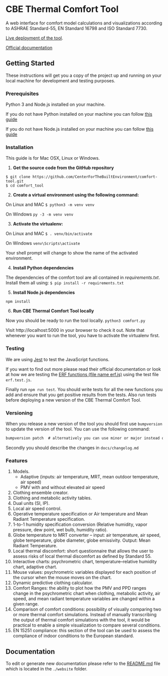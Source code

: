 # CBE Thermal Comfort Tool

A web interface for comfort model calculations and visualizations according to ASHRAE Standard-55, EN Standard 16798 and ISO Standard 7730. 

[Live deployment of the tool](http://comfort.cbe.berkeley.edu/).

[Official documentation](https://center-for-the-built-environment.gitbook.io/thermal-comfort-tool/)

## Getting Started

These instructions will get you a copy of the project up and running on your local machine for development and testing purposes.

### Prerequisites

Python 3 and Node.js installed on your machine.

If you do not have Python installed on your machine you can follow [this guide](https://wiki.python.org/moin/BeginnersGuide/Download)

If you do not have Node.js installed on your machine you can follow [this guide](https://nodejs.org/en/download/)

### Installation

This guide is for Mac OSX, Linux or Windows.

1. **Get the source code from the GitHub repository**
```
$ git clone https://github.com/CenterForTheBuiltEnvironment/comfort-tool.git
$ cd comfort_tool
```
2. **Create a virtual environment using the following command:**

On Linux and MAC ` $ python3 -m venv venv `

On Windows ` py -3 -m venv venv `

3. **Activate the virtualenv:**

On Linux and MAC ` $ . venv/bin/activate `

On Windows ` venv\Scripts\activate `

Your shell prompt will change to show the name of the activated environment.

4. **Install Python dependencies**

The dependencies of the comfort tool are all contained in *requirements.txt*. 
Install them all using:
`$ pip install -r requirements.txt`

5. **Install Node.js dependencies**

`npm install`

6. **Run CBE Thermal Comfort Tool locally**

Now you should be ready to run the tool locally.
`python3 comfort.py`

Visit http://localhost:5000 in your browser to check it out. 
Note that whenever you want to run the tool, you have to activate the virtualenv first.

### Testing

We are using [Jest](https://jestjs.io/docs/en/getting-started.html) to test the JavaScript functions.

If you want to find out more please read their official documentation or look at how we are testing the [ERF functions (file name erf.js)](https://github.com/CenterForTheBuiltEnvironment/comfort_tool/blob/master/static/js/erf.js) using the test file `erf.test.js`.

Finally run `npm run test`. You should write tests for all the new functions you add and ensure that you get positive results from the tests. Also run tests before deploying a new version of the CBE Thermal Comfort Tool.

### Versioning
When you release a new version of the tool you should first use `bumpversion` to update the version of the tool. You can use the following command:
```cmd
bumpversion patch  # alternatively you can use minor or major instead of patch
```

Secondly you should describe the changes in `docs/changelog.md`

### Features

1. Models.
    * Adaptive (inputs: air temperature, MRT, mean outdoor temperature, air speed)
    * PMV with and without elevated air speed
2. Clothing ensemble creator.
3. Clothing and metabolic activity tables.
4. Dual units (SI, IP).
5. Local air speed control.
6. Operative temperature specification or Air temperature and Mean Radiant Temperature specification.
7. 1-to-1 humidity specification conversion (Relative humidity, vapor pressure, dew point, wet bulb, humidity ratio).
8. Globe temperature to MRT converter – input: air temperature, air speed, globe temperature, globe diameter, globe emissivity. Output: Mean Radiant Temperature.
9. Local thermal discomfort: short questionnaire that allows the user to assess risks of local thermal discomfort as defined by Standard 55.
10. Interactive charts: psychrometric chart, temperature–relative humidity chart, adaptive chart.
11. Mouse values: psychrometric variables displayed for each position of the cursor when the mouse moves on the chart.
12. Dynamic predictive clothing calculator.
13. Comfort Ranges: the ability to plot how the PMV and PPD ranges change in the psychrometric chart when clothing, metabolic activity, air speed, and mean radiant temperature variables are changed within a given range.
14. Comparison of comfort conditions: possibility of visually comparing two or more thermal comfort simulations. Instead of manually transcribing the output of thermal comfort simulations with the tool, it would be practical to enable a simple visualization to compare several conditions.
15. EN 15251 compliance: this section of the tool can be used to assess the compliance of indoor conditions to the European standard.


## Documentation
To edit or generate new documentation please refer to the [README.md](https://github.com/CenterForTheBuiltEnvironment/comfort_tool/blob/master/website/README.md) file which is located in the `./website` folder.
